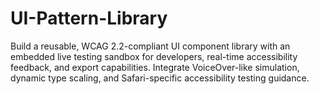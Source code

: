 # UI-Pattern-Library
Build a reusable, WCAG 2.2-compliant UI component library with an embedded live testing sandbox for developers, real-time accessibility feedback, and export capabilities. Integrate VoiceOver-like simulation, dynamic type scaling, and Safari-specific accessibility testing guidance.
